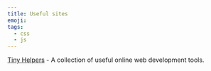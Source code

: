 ```yaml
---
title: Useful sites
emoji:
tags:
  - css
  - js
---
```


[Tiny Helpers](https://tiny-helpers.dev/) - A collection of useful online web development tools.
